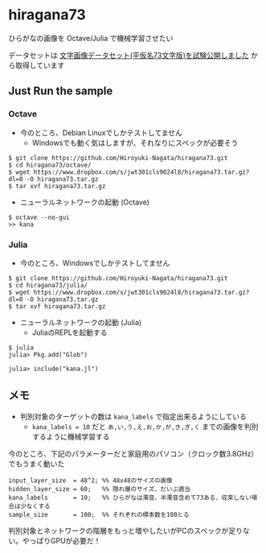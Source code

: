# hiragana73

ひらがなの画像を Octave/Julia で機械学習させたい

データセットは [文字画像データセット(平仮名73文字版)を試験公開しました](https://lab.ndl.go.jp/cms/hiragana73) から取得しています

## Just Run the sample

### Octave

* 今のところ、Debian Linuxでしかテストしてません
    * Windowsでも動く気はしますが、それなりにスペックが必要そう

```
$ git clone https://github.com/Hiroyuki-Nagata/hiragana73.git
$ cd hiragana73/octave/
$ wget https://www.dropbox.com/s/jwt301cls9024l8/hiragana73.tar.gz?dl=0 -O hiragana73.tar.gz
$ tar xvf hiragana73.tar.gz
```

* ニューラルネットワークの起動 (Octave)

```
$ octave --no-gui
>> kana
```

### Julia

* 今のところ、Windowsでしかテストしてません

```
$ git clone https://github.com/Hiroyuki-Nagata/hiragana73.git
$ cd hiragana73/julia/
$ wget https://www.dropbox.com/s/jwt301cls9024l8/hiragana73.tar.gz?dl=0 -O hiragana73.tar.gz
$ tar xvf hiragana73.tar.gz
```

* ニューラルネットワークの起動 (Julia)
    * JuliaのREPLを起動する

```
$ julia
julia> Pkg.add("Glob")

julia> include("kana.jl")
```

## メモ

* 判別対象のターゲットの数は `kana_labels` で指定出来るようにしている
    * `kana_labels = 10` だと `あ,い,う,え,お,か,が,き,ぎ,く` までの画像を判別するように機械学習する

今のところ、下記のパラメーターだと家庭用のパソコン（クロック数3.8GHz）でもうまく動いた

```
input_layer_size  = 48^2; %% 48x48のサイズの画像
hidden_layer_size = 60;   %% 隠れ層のサイズ、だいぶ適当
kana_labels       = 10;   %% ひらがなは濁音、半濁音含めて73ある、収束しない場合は少なくする
sample_size       = 100;  %% それぞれの標本数を100とる
```

判別対象とネットワークの階層をもっと増やしたいがPCのスペックが足りない。やっぱりGPUが必要だ！
